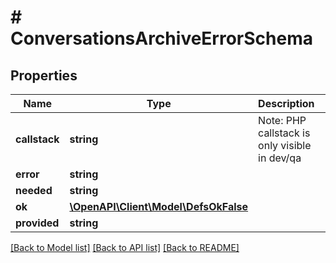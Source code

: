 # # ConversationsArchiveErrorSchema

## Properties

Name | Type | Description | Notes
------------ | ------------- | ------------- | -------------
**callstack** | **string** | Note: PHP callstack is only visible in dev/qa | [optional]
**error** | **string** |  |
**needed** | **string** |  | [optional]
**ok** | [**\OpenAPI\Client\Model\DefsOkFalse**](DefsOkFalse.md) |  |
**provided** | **string** |  | [optional]

[[Back to Model list]](../../README.md#models) [[Back to API list]](../../README.md#endpoints) [[Back to README]](../../README.md)

